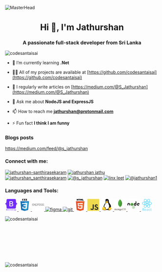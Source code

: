 
![MasterHead](https://i.ibb.co/6cMwqDF/gihub-Banner.png)
<h1 align="center">Hi 👋, I'm Jathurshan</h1>
<h3 align="center">A passionate full-stack developer from Sri Lanka</h3>

<p align="left"> <img src="https://komarev.com/ghpvc/?username=codesantaisai&label=Profile%20views&color=0e75b6&style=flat" alt="codesantaisai" /> </p>

- 🌱 I’m currently learning **.Net**

- 👨‍💻 All of my projects are available at [https://github.com/codesantaisai](https://github.com/codesantaisai)

- 📝 I regularly write articles on [https://medium.com/@S_Jathurshan](https://medium.com/@S_Jathurshan)

- 💬 Ask me about **NodeJS and ExpressJS**

- 📫 How to reach me **jathurshan@protonmail.com**

- ⚡ Fun fact **I think I am funny**

### Blogs posts
<!-- BLOG-POST-LIST:START -->
https://medium.com/feed/@s_jathurshan
<!-- BLOG-POST-LIST:END -->

<h3 align="left">Connect with me:</h3>
<p align="left">
<a href="https://linkedin.com/in/jathurshan-santhirasekaram" target="blank"><img align="center" src="https://raw.githubusercontent.com/rahuldkjain/github-profile-readme-generator/master/src/images/icons/Social/linked-in-alt.svg" alt="jathurshan-santhirasekaram" height="30" width="40" /></a>
<a href="https://fb.com/jathurshan.jathu.524" target="blank"><img align="center" src="https://raw.githubusercontent.com/rahuldkjain/github-profile-readme-generator/master/src/images/icons/Social/facebook.svg" alt="jathurshan jathu" height="30" width="40" /></a>
<a href="https://instagram.com/jathurshan_santhirasekaram" target="blank"><img align="center" src="https://raw.githubusercontent.com/rahuldkjain/github-profile-readme-generator/master/src/images/icons/Social/instagram.svg" alt="jathurshan_santhirasekaram" height="30" width="40" /></a>
<a href="https://medium.com/@s_jathurshan" target="blank"><img align="center" src="https://raw.githubusercontent.com/rahuldkjain/github-profile-readme-generator/master/src/images/icons/Social/medium.svg" alt="@s_jathurshan" height="30" width="40" /></a>
<a href="https://www.youtube.com/@Linxleet" target="blank"><img align="center" src="https://raw.githubusercontent.com/rahuldkjain/github-profile-readme-generator/master/src/images/icons/Social/youtube.svg" alt="linx leet" height="30" width="40" /></a>
<a href="https://www.hackerrank.com/jathurshan1?hr_r=1" target="blank"><img align="center" src="https://raw.githubusercontent.com/rahuldkjain/github-profile-readme-generator/master/src/images/icons/Social/hackerrank.svg" alt="@jathurshan1" height="30" width="40" /></a>
</p>

<h3 align="left">Languages and Tools:</h3>
<p align="left"> <a href="https://getbootstrap.com" target="_blank" rel="noreferrer"> <img src="https://raw.githubusercontent.com/devicons/devicon/master/icons/bootstrap/bootstrap-plain-wordmark.svg" alt="bootstrap" width="40" height="40"/> </a> <a href="https://www.w3schools.com/css/" target="_blank" rel="noreferrer"> <img src="https://raw.githubusercontent.com/devicons/devicon/master/icons/css3/css3-original-wordmark.svg" alt="css3" width="40" height="40"/> </a> <a href="https://expressjs.com" target="_blank" rel="noreferrer"> <img src="https://raw.githubusercontent.com/devicons/devicon/master/icons/express/express-original-wordmark.svg" alt="express" width="40" height="40"/> </a> <a href="https://www.figma.com/" target="_blank" rel="noreferrer"> <img src="https://www.vectorlogo.zone/logos/figma/figma-icon.svg" alt="figma" width="40" height="40"/> </a> <a href="https://git-scm.com/" target="_blank" rel="noreferrer"> <img src="https://www.vectorlogo.zone/logos/git-scm/git-scm-icon.svg" alt="git" width="40" height="40"/> </a> <a href="https://www.w3.org/html/" target="_blank" rel="noreferrer"> <img src="https://raw.githubusercontent.com/devicons/devicon/master/icons/html5/html5-original-wordmark.svg" alt="html5" width="40" height="40"/> </a> <a href="https://developer.mozilla.org/en-US/docs/Web/JavaScript" target="_blank" rel="noreferrer"> <img src="https://raw.githubusercontent.com/devicons/devicon/master/icons/javascript/javascript-original.svg" alt="javascript" width="40" height="40"/> </a> <a href="https://www.linux.org/" target="_blank" rel="noreferrer"> <img src="https://raw.githubusercontent.com/devicons/devicon/master/icons/linux/linux-original.svg" alt="linux" width="40" height="40"/> </a> <a href="https://www.mongodb.com/" target="_blank" rel="noreferrer"> <img src="https://raw.githubusercontent.com/devicons/devicon/master/icons/mongodb/mongodb-original-wordmark.svg" alt="mongodb" width="40" height="40"/> </a> <a href="https://nodejs.org" target="_blank" rel="noreferrer"> <img src="https://raw.githubusercontent.com/devicons/devicon/master/icons/nodejs/nodejs-original-wordmark.svg" alt="nodejs" width="40" height="40"/> </a> <a href="https://reactjs.org/" target="_blank" rel="noreferrer"> <img src="https://raw.githubusercontent.com/devicons/devicon/master/icons/react/react-original-wordmark.svg" alt="react" width="40" height="40"/> </a> </p>

<p><img align="left" src="https://github-readme-stats.vercel.app/api/top-langs?username=codesantaisai&show_icons=true&locale=en&layout=compact" alt="codesantaisai" /></p> 
<br><br><br><br><br><br><br><br>

<p>&nbsp;<img align="left" src="https://github-readme-stats.vercel.app/api?username=codesantaisai&show_icons=true&locale=en" alt="codesantaisai" /></p>
